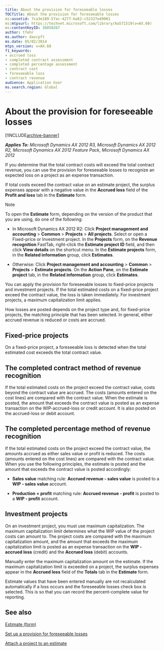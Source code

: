 ```yaml
---
title: About the provision for foreseeable losses
TOCTitle: About the provision for foreseeable losses
ms:assetid: 7ca3e189-57ac-4277-ba62-c52327e49001
ms:mtpsurl: https://technet.microsoft.com/library/Aa571519(v=AX.60)
ms:contentKeyID: 36058267
author: tfehr
ms.author: daxcpft
ms.date: 05/02/2014
mtps_version: v=AX.60
f1_keywords:
- accrued loss
- completed contract assessment
- completed percentage assessment
- contract cost
- foreseeable loss
- contract revenue
audience: Application User
ms.search.region: Global
---
```


# About the provision for foreseeable losses 


[!INCLUDE[archive-banner](includes/archive-banner.md)]


_**Applies To:** Microsoft Dynamics AX 2012 R3, Microsoft Dynamics AX 2012 R2, Microsoft Dynamics AX 2012 Feature Pack, Microsoft Dynamics AX 2012_

If you determine that the total contract costs will exceed the total contract revenue, you can use the provision for foreseeable losses to recognize an expected loss on a project as an expense transaction.

If total costs exceed the contract value on an estimate project, the surplus expenses appear with a negative value in the **Accrued loss** field of the **Profit and loss** tab in the **Estimate** form.


> [!NOTE]
> <P>To open the <STRONG>Estimate</STRONG> form, depending on the version of the product that you are using, do one of the following:</P>
> <UL>
> <LI>
> <P>In Microsoft Dynamics AX 2012 R2: Click <STRONG>Project management and accounting</STRONG> &gt; <STRONG>Common</STRONG> &gt; <STRONG>Projects</STRONG> &gt; <STRONG>All projects</STRONG>. Select or open a Fixed-price or Investment project. In the <STRONG>Projects</STRONG> form, on the <STRONG>Revenue recognition</STRONG> FastTab, right-click the <STRONG>Estimate project ID</STRONG> field, and then click <STRONG>View details</STRONG> on the shortcut menu. In the <STRONG>Estimate projects</STRONG> form, in the <STRONG>Related information</STRONG> group, click <STRONG>Estimates</STRONG>.</P>
> <LI>
> <P>Otherwise: Click <STRONG>Project management and accounting</STRONG> &gt; <STRONG>Common</STRONG> &gt; <STRONG>Projects</STRONG> &gt; <STRONG>Estimate projects</STRONG>. On the <STRONG>Action Pane</STRONG>, on the <STRONG>Estimate project</STRONG> tab, in the <STRONG>Related information</STRONG> group, click <STRONG>Estimates</STRONG>.</P></LI></UL>



You can apply the provision for foreseeable losses to fixed-price projects and investment projects. If the total estimated costs on a fixed-price project exceed the contract value, the loss is taken immediately. For investment projects, a maximum capitalization limit applies.

How losses are posted depends on the project type and, for fixed-price projects, the matching principle that has been selected. In general, either accrued revenue is reduced or costs are accrued.

## Fixed-price projects

On a fixed-price project, a foreseeable loss is detected when the total estimated cost exceeds the total contract value.

## The completed contract method of revenue recognition

If the total estimated costs on the project exceed the contract value, costs beyond the contract value are accrued. The costs (amounts entered on the cost lines) are compared with the contract value. When the estimate is posted, the amount that exceeds the contract value is posted as an expense transaction on the WIP-accrued-loss or credit account. It is also posted on the accrued-loss or debit account.

## The completed percentage method of revenue recognition

If the total estimated costs on the project exceed the contract value, the amounts accrued as either sales value or profit is reduced. The costs (amounts entered on the cost lines) are compared with the contract value. When you use the following principles, the estimate is posted and the amount that exceeds the contract value is posted accordingly:

  - **Sales value** matching rule: **Accrued revenue - sales value** is posted to a **WIP - sales value** account.

  - **Production + profit** matching rule: **Accrued revenue - profit** is posted to a **WIP - profit** account.

## Investment projects

On an investment project, you must use maximum capitalization. The maximum capitalization limit determines what the WIP value of the project costs can amount to. The project costs are compared with the maximum capitalization amount, and the amount that exceeds the maximum capitalization limit is posted as an expense transaction on the **WIP - accrued loss** (credit) and the **Accrued loss** (debit) accounts.

Manually enter the maximum capitalization amount on the estimate. If the maximum capitalization limit is exceeded on a project, the surplus expenses appear in the **Accrued loss** field of the **Totals** tab in the **Estimate** form.

Estimate values that have been entered manually are not recalculated automatically if a loss occurs and the foreseeable losses check box is selected. This is so that you can record the percent-complete value for reporting.

## See also

[Estimate (form)](https://technet.microsoft.com/library/aa590971\(v=ax.60\))

[Set up a provision for foreseeable losses](set-up-a-provision-for-foreseeable-losses.md)

[Attach a project to an estimate](attach-a-project-to-an-estimate.md)

  


